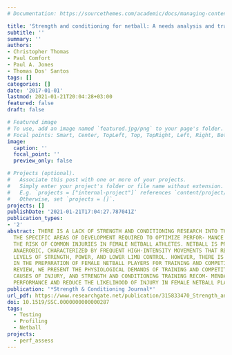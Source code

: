 ```yaml
---
# Documentation: https://sourcethemes.com/academic/docs/managing-content/

title: 'Strength and conditioning for netball: A needs analysis and training recommendations'
subtitle: ''
summary: ''
authors:
- Christopher Thomas
- Paul Comfort
- Paul A. Jones
- Thomas Dos' Santos
tags: []
categories: []
date: '2017-01-01'
lastmod: 2021-01-21T20:04:28+03:00
featured: false
draft: false

# Featured image
# To use, add an image named `featured.jpg/png` to your page's folder.
# Focal points: Smart, Center, TopLeft, Top, TopRight, Left, Right, BottomLeft, Bottom, BottomRight.
image:
  caption: ''
  focal_point: ''
  preview_only: false

# Projects (optional).
#   Associate this post with one or more of your projects.
#   Simply enter your project's folder or file name without extension.
#   E.g. `projects = ["internal-project"]` references `content/project/deep-learning/index.md`.
#   Otherwise, set `projects = []`.
projects: []
publishDate: '2021-01-21T17:04:27.787041Z'
publication_types:
- '2'
abstract: THERE IS A LACK OF STRENGTH AND CONDITIONING RESEARCH INTO THE DEMANDS AND
  THE SPECIFIC AREAS OF DEVELOPMENT REQUIRED TO OPTIMIZE PERFOR- MANCE AND REDUCE
  THE RISK OF COMMON INJURIES IN FEMALE NETBALL ATHLETES. NETBALL IS PREDOMINANTLY
  ANAEROBIC, CHARACTERIZED BY FREQUENT HIGH-INTENSITY MOVEMENTS THAT REQUIRE HIGH
  LEVELS OF STRENGTH, POWER, AND LOWER LIMB CONTROL. HOWEVER, THERE IS LIMITED RESEARCH
  IN THE PREPARATION OF FEMALE NETBALL PLAYERS FOR TRAINING AND COMPETITION. IN THIS
  REVIEW, WE PRESENT THE PHYSIOLOGICAL DEMANDS OF TRAINING AND COMPETITION, COMMON
  CAUSES OF INJURY, AND STRENGTH AND CONDITIONING TRAINING RECOM- MENDATIONS TO ENHANCE
  PERFORMANCE AND REDUCE THE LIKELIHOOD OF INJURY IN FEMALE NETBALL PLAYERS.
publication: '*Strength & Conditioning Journal*'
url_pdf: https://www.researchgate.net/publication/315833470_Strength_and_Conditioning_for_Netball_A_Needs_Analysis_and_Training_Recommendations
doi: 10.1519/SSC.0000000000000287
tags:
  - Testing
  - Profiling
  - Netball
projects:
  - perf_assess
---
```

